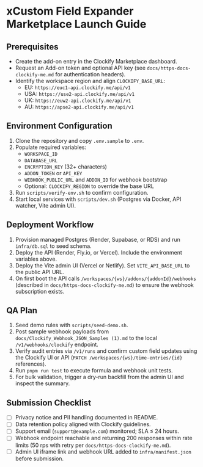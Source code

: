 # xCustom Field Expander Marketplace Launch Guide

## Prerequisites
- Create the add-on entry in the Clockify Marketplace dashboard.
- Request an Add-on token and optional API key (see `docs/https-docs-clockify-me.md` for authentication headers).
- Identify the workspace region and align `CLOCKIFY_BASE_URL`:
  - EU: `https://euc1-api.clockify.me/api/v1`
  - USA: `https://use2-api.clockify.me/api/v1`
  - UK: `https://euw2-api.clockify.me/api/v1`
  - AU: `https://apse2-api.clockify.me/api/v1`

## Environment Configuration
1. Clone the repository and copy `.env.sample` to `.env`.
2. Populate required variables:
   - `WORKSPACE_ID`
   - `DATABASE_URL`
   - `ENCRYPTION_KEY` (32+ characters)
   - `ADDON_TOKEN` or `API_KEY`
   - `WEBHOOK_PUBLIC_URL` and `ADDON_ID` for webhook bootstrap
   - Optional: `CLOCKIFY_REGION` to override the base URL
3. Run `scripts/verify-env.sh` to confirm configuration.
4. Start local services with `scripts/dev.sh` (Postgres via Docker, API watcher, Vite admin UI).

## Deployment Workflow
1. Provision managed Postgres (Render, Supabase, or RDS) and run `infra/db.sql` to seed schema.
2. Deploy the API (Render, Fly.io, or Vercel). Include the environment variables above.
3. Deploy the Vite admin UI (Vercel or Netlify). Set `VITE_API_BASE_URL` to the public API URL.
4. On first boot the API calls `/workspaces/{ws}/addons/{addonId}/webhooks` (described in `docs/https-docs-clockify-me.md`) to ensure the webhook subscription exists.

## QA Plan
1. Seed demo rules with `scripts/seed-demo.sh`.
2. Post sample webhook payloads from `docs/Clockify_Webhook_JSON_Samples (1).md` to the local `/v1/webhooks/clockify` endpoint.
3. Verify audit entries via `/v1/runs` and confirm custom field updates using the Clockify UI or API (`PATCH /workspaces/{ws}/time-entries/{id}` references).
4. Run `pnpm run test` to execute formula and webhook unit tests.
5. For bulk validation, trigger a dry-run backfill from the admin UI and inspect the summary.

## Submission Checklist
- [ ] Privacy notice and PII handling documented in README.
- [ ] Data retention policy aligned with Clockify guidelines.
- [ ] Support email (`support@example.com`) monitored; SLA ≤ 24 hours.
- [ ] Webhook endpoint reachable and returning 200 responses within rate limits (50 rps with retry per `docs/https-docs-clockify-me.md`).
- [ ] Admin UI iframe link and webhook URL added to `infra/manifest.json` before submission.
